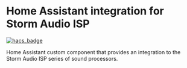 # Home Assistant integration for Storm Audio ISP

[![hacs_badge](https://img.shields.io/badge/HACS-Custom-41BDF5.svg)](https://github.com/hacs/integration)

Home Assistant custom component that provides an integration to the Storm Audio ISP series of sound processors.
